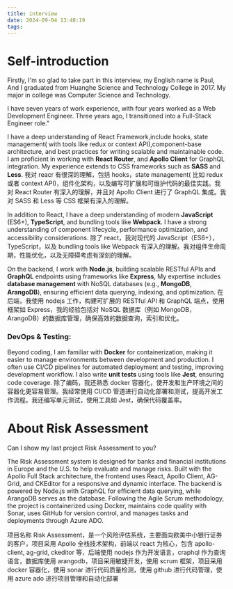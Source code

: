 ```yaml
---
title: interview
date: 2024-09-04 13:48:19
tags:
---
```


# Self-introduction

Firstly, I'm so glad to take part in this interview, my English name is Paul, And I graduated from Huanghe Science and Technology College in 2017. My major in college was Computer Science and Technology.

I have seven years of work experience, with four years worked as a Web Development Engineer. Three years ago, I transitioned into a Full-Stack Engineer role."

I have a deep understanding of React Framework,include hooks, state management( with tools like redux or context API),component-base architecture, and best practices for writing scalable and maintainable code. I am proficient in working with **React Router**, and **Apollo Client** for GraphQL integration. My experience extends to CSS frameworks such as **SASS** and **Less**.
我对 reacr 有很深的理解，包括 hooks，state management( 比如 redux 或者 context API)，组件化架构，以及编写可扩展和可维护代码的最佳实践。我对 React Router 有深入的理解，并且对 Apollo Client 进行了 GraphQL 集成。我对 SASS 和 Less 等 CSS 框架有深入的理解。

In addition to React, I have a deep understanding of modern **JavaScript** (ES6+), **TypeScript**, and bundling tools like **Webpack**. I have a strong understanding of component lifecycle, performance optimization, and accessibility considerations.
除了 react，我对现代的 JavaScript（ES6+），TypeScript，以及 bundling tools like Webpack 有深入的理解。我对组件生命周期，性能优化，以及无障碍考虑有深刻的理解。

On the backend, I work with **Node.js**, building scalable RESTful APIs and **GraphQL** endpoints using frameworks like **Express**, My expertise includes **database management** with NoSQL databases (e.g., **MongoDB**, **ArangoDB**), ensuring efficient data querying, indexing, and optimization.
在后端，我使用 nodejs 工作，构建可扩展的 RESTful API 和 GraphQL 端点，使用框架如 Express，我的经验包括对 NoSQL 数据库（例如 MongoDB，ArangoDB）的数据库管理，确保高效的数据查询，索引和优化。

### DevOps & Testing:

Beyond coding, I am familiar with **Docker** for containerization, making it easier to manage environments between development and production. I often use CI/CD pipelines for automated deployment and testing, improving development workflow. I also write **unit tests** using tools like **Jest**, ensuring code coverage.
除了编码，我还熟悉 docker 容器化，使开发和生产环境之间的容器化更容易管理。我经常使用 CI/CD 管道进行自动化部署和测试，提高开发工作流程。我还编写单元测试，使用工具如 Jest，确保代码覆盖率。

# About Risk Assessment

Can I show my last project Risk Assessment to you?

The Risk Assessment system is designed for banks and financial institutions in Europe and the U.S. to help evaluate and manage risks. Built with the Apollo Full Stack architecture, the frontend uses React, Apollo Client, AG-Grid, and CKEditor for a responsive and dynamic interface. The backend is powered by Node.js with GraphQL for efficient data querying, while ArangoDB serves as the database. Following the Agile Scrum methodology, the project is containerized using Docker, maintains code quality with Sonar, uses GitHub for version control, and manages tasks and deployments through Azure ADO.

项目名称 Risk Assessment，是一个风险评估系统，主要面向欧美中小银行证券的客户，项目采用 Apollo 全栈技术架构，前端以 react 为核心，包含 apollo-client, ag-grid, ckeditor 等，后端使用 nodejs 作为开发语言，craphql 作为查询语言，数据库使用 arangodb，项目采用敏捷开发，使用 scrum 框架，项目采用 docker 容器化，使用 sonar 进行代码质量检测，使用 github 进行代码管理，使用 azure ado 进行项目管理和自动化部署

